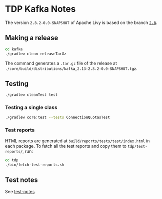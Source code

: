 # TDP Kafka Notes

The version `2.8.2-0.0-SNAPSHOT` of Apache Livy is based on the branch [`2.8`](https://github.com/TOSIT-IO/kafka/tree/2.8).

## Making a release

```bash
cd kafka
./gradlew clean releaseTarGz
```

The command generates a `.tar.gz` file of the release at `./core/build/distributions/kafka_2.13-2.8.2-0.0-SNAPSHOT.tgz`.

## Testing

```bash
./gradlew cleanTest test
```

### Testing a single class

```bash
./gradlew core:test --tests ConnectionQuotasTest
```

### Test reports

HTML reports are generated at `build/reports/tests/test/index.html` in each package. To fetch all the test reports and copy them to `tdp/test-reports/`, run:

```bash
cd tdp
./bin/fetch-test-reports.sh
```

## Test notes

See [test-notes](./test-notes.md)
